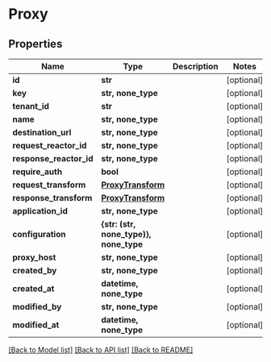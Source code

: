 # Proxy


## Properties
Name | Type | Description | Notes
------------ | ------------- | ------------- | -------------
**id** | **str** |  | [optional] 
**key** | **str, none_type** |  | [optional] 
**tenant_id** | **str** |  | [optional] 
**name** | **str, none_type** |  | [optional] 
**destination_url** | **str, none_type** |  | [optional] 
**request_reactor_id** | **str, none_type** |  | [optional] 
**response_reactor_id** | **str, none_type** |  | [optional] 
**require_auth** | **bool** |  | [optional] 
**request_transform** | [**ProxyTransform**](ProxyTransform.md) |  | [optional] 
**response_transform** | [**ProxyTransform**](ProxyTransform.md) |  | [optional] 
**application_id** | **str, none_type** |  | [optional] 
**configuration** | **{str: (str, none_type)}, none_type** |  | [optional] 
**proxy_host** | **str, none_type** |  | [optional] 
**created_by** | **str, none_type** |  | [optional] 
**created_at** | **datetime, none_type** |  | [optional] 
**modified_by** | **str, none_type** |  | [optional] 
**modified_at** | **datetime, none_type** |  | [optional] 

[[Back to Model list]](../README.md#documentation-for-models) [[Back to API list]](../README.md#documentation-for-api-endpoints) [[Back to README]](../README.md)


